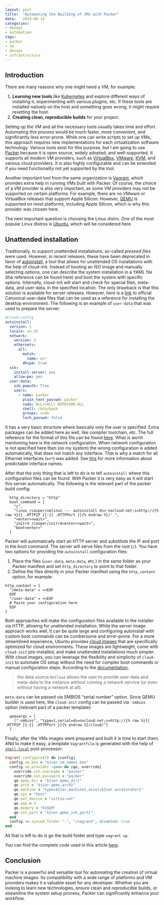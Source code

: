 ```yaml
---
layout: post
title:  "Automating the Building of VMs with Packer"
date:   2024-06-14
categories:
- devops
- automation
tags:
- packer
- vm
- devops
- infrastructure
---
```


## Introduction

There are many reasons why one might need a VM, for example:

1. **Learning new tools** like [Kubernetes](https://kubernetes.io/) and explore different ways of installing it, experimenting with various plugins, etc. If these tools are installed natively on the host and something goes wrong, it might require resetting the host.
2. **Creating clean, reproducible builds** for your project.

Setting up the VM and all the necessary tools usually takes time and effort. Automating this process would be much faster, more convenient, and significantly less error-prone. While one can write scripts to set up VMs, this approach requires new implementations for each virtualization software technology. Various tools exist for this purpose, but I am going to use [Packer](https://www.packer.io/) because it is open source, widely adopted, and well-supported. It supports all modern VM providers, such as [VirtualBox](https://www.virtualbox.org/), [VMware](https://www.vmware.com/), [KVM](https://linux-kvm.org/page/Main_Page), and various cloud providers. It is also highly configurable and can be extended if you need functionality not yet supported by the tool.

Another important tool from the same organization is [Vagrant](https://www.vagrantup.com/), which provides extra help in running VMs built with Packer. Of course, the choice of a VM provider is also very important, as some VM providers may not be supported on certain platforms. For example, there are no VMware or VirtualBox releases that support Apple Silicon. However, [QEMU](https://www.qemu.org/) is supported on most platforms, including Apple Silicon, which is why this provider was chosen here.

The next important question is choosing the Linux distro. One of the most popular Linux distros is [Ubuntu](https://ubuntu.com/), which will be considered here.

## Unattended installation

Traditionally, to support unattended installations, so-called _preseed files_ were used. However, in recent releases, these have been deprecated in favor of [autoinstall](https://canonical-subiquity.readthedocs-hosted.com/en/latest/intro-to-autoinstall.html), a tool that allows for unattended OS installations with the help of cloud-init. Instead of booting an ISO image and manually selecting options, one can describe the system installation in a YAML file (the reference can be found here) and boot the system with specific options. Internally, cloud-init will start and check for special files, meta-data, and user-data, in the specified location. The only drawback is that this solution is available for server releases. However, here is a [link](https://github.com/canonical/autoinstall-desktop/blob/main/README.md) to official Canonical user-data files that can be used as a reference for installing the desktop environment.
The following is an example of `user-data` that was used to prepare the server:

```yaml
#cloud-config
autoinstall:
  version: 1
  locale: en_US
  network:
    version: 2
    ethernets:
      all:
        match:
          name: en*
        dhcp4: true
  ssh:
    install-server: yes
    allow-pw: yes
  user-data:
    ssh_pwauth: True
    users:
      - name: packer
        plain_text_passwd: packer
        sudo: ALL=(ALL) NOPASSWD:ALL
        shell: /bin/bash
        groups: sudo
        lock_passwd: false
```

It has a very basic structure where basically only the user is specified. Extra packages can be added here as well, like compiler toolchain, etc. The full reference for the format of this file can be found [here](https://canonical-subiquity.readthedocs-hosted.com/en/latest/reference/autoinstall-reference.html). What is worth mentioning here is the network configuration. When network configuration is not specified here then (on my system) the wrong configuration is added automatically, that does not match any interface. That is why a match for all Ethernet interfaces (`en*`) was added. See [this](https://github.com/systemd/systemd/blob/ccddd104fc95e0e769142af6e1fe1edec5be70a6/src/udev/udev-builtin-net_id.c#L29) for more information about predictable interface names.

After that the only thing that is left to do is to tell `autoinstall` where this configuration files can be found. With Packer it is very easy as it will start this server automatically. The following is the relevant part of the packer build config:

```hcl
  http_directory = "http"
  boot_command = [
    "c",
    "linux /casper/vmlinuz --- autoinstall ds='nocloud-net;s=http://{% raw %}{{ .HTTPIP }}:{{ .HTTPPort }}{% endraw %}/' ",
    "<enter><wait>",
    "initrd /casper/initrd<enter><wait>",
    "boot<enter>"
  ]
```

Packer will automatically start an HTTP server and substitute the IP and port in the boot command. The server will serve files from the root (`/`). You have two options for providing the `autoinstall` configuration files:

1. Place the files (`user-data`, `meta-data`, etc.) in the same folder as your Packer manifest and set `http_directory` to point to that folder.
2. Define the files directly in your Packer manifest using the `http_content` option, for example:

  ```hcl
  http_content = {
    "/meta-data" = <<EOF
    EOF
    "/user-data" = <<EOF
    # Paste your configuration here
    EOF
  }
  ```

Both approaches will make the configuration files available to the installer via HTTP, allowing for unattended installation.
While the server image approach works well, it can be quite large and configuring autoinstall with custom boot commands can be cumbersome and error-prone. For a more streamlined experience, Ubuntu provides [cloud images](https://cloud-images.ubuntu.com/) that are specifically optimized for cloud environments. These images are lightweight, come with `cloud-init` pre-installed, and make unattended installations much simpler. With cloud images, you can leverage the flexibility and simplicity of `cloud-init` to automate OS setup without the need for complex boot commands or manual configuration steps. According to the [documentation](https://cloudinit.readthedocs.io/en/latest/reference/datasources/nocloud.html),

> the data source `NoCloud` allows the user to provide user-data and meta-data to the instance without running a network service (or even without having a network at all).

`meta-data` can be passed via SMBIOS “serial number” option. Since QEMU builder is used here, the `cloud-init` config can be passed via `-smbios` option (relevant part of a packer template):

```hcl
  qemuargs = [
    ["-smbios", "type=1,serial=ds=nocloud-net;s=http://{% raw %}{{ .HTTPIP }}:{{ .HTTPPort }}{% endraw %}/cloud/"]
  ]
```
 
Finally, after the VMs images were prepared and built it is time to start them. ANd to make it easy, a template `Vagrantfile` is generated with the help of [`shell-local`](https://developer.hashicorp.com/packer/docs/post-processors/shell-local) post-processor:

```ruby
Vagrant.configure(2) do |config|
  config.vm.box = "${var.vm_name}.box"
  config.vm.provider :qemu do |qe, override|
    override.ssh.username = "packer"
    override.ssh.password = "packer"
    qe.qemu_dir = "${var.qemu_dir}"
    qe.arch = "${var.qemu_arch}"
    qe.machine = "type=${var.machine},accel=${var.accelerator}"
    qe.cpu = "host"
    qe.net_device = "virtio-net"
    qe.smp = 4
    qe.memory = "8192M"
    qe.ssh_port = "${var.qemu_ssh_port}"
  end
  config.vm.synced_folder ".", "/vagrant", disabled: true
end
```

All that is left to do is go the build folder and type `vagrant up`.

You can find the complete code used in this article [here](https://github.com/krjakbrjak/packer_templates/tree/main).

## Conclusion
Packer is a powerful and versatile tool for automating the creation of virtual machine images. Its compatibility with a wide range of platforms and VM providers makes it a valuable asset for any developer. Whether you are looking to learn new technologies, ensure clean and reproducible builds, or streamline the system setup process, Packer can significantly enhance your workflow.
